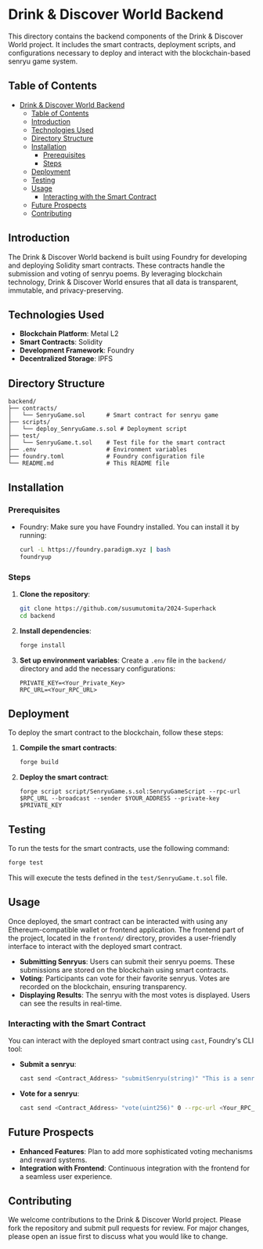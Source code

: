 # Drink & Discover World Backend

This directory contains the backend components of the Drink & Discover World project. It includes the smart contracts, deployment scripts, and configurations necessary to deploy and interact with the blockchain-based senryu game system.

## Table of Contents

- [Drink \& Discover World Backend](#drink--discover-world-backend)
  - [Table of Contents](#table-of-contents)
  - [Introduction](#introduction)
  - [Technologies Used](#technologies-used)
  - [Directory Structure](#directory-structure)
  - [Installation](#installation)
    - [Prerequisites](#prerequisites)
    - [Steps](#steps)
  - [Deployment](#deployment)
  - [Testing](#testing)
  - [Usage](#usage)
    - [Interacting with the Smart Contract](#interacting-with-the-smart-contract)
  - [Future Prospects](#future-prospects)
  - [Contributing](#contributing)

## Introduction

The Drink & Discover World backend is built using Foundry for developing and deploying Solidity smart contracts. These contracts handle the submission and voting of senryu poems. By leveraging blockchain technology, Drink & Discover World ensures that all data is transparent, immutable, and privacy-preserving.

## Technologies Used

- **Blockchain Platform**: Metal L2
- **Smart Contracts**: Solidity
- **Development Framework**: Foundry
- **Decentralized Storage**: IPFS

## Directory Structure

```plaintext
backend/
├── contracts/
│   └── SenryuGame.sol      # Smart contract for senryu game
├── scripts/
│   └── deploy_SenryuGame.s.sol # Deployment script
├── test/
│   └── SenryuGame.t.sol    # Test file for the smart contract
├── .env                    # Environment variables
├── foundry.toml            # Foundry configuration file
└── README.md               # This README file
```

## Installation

### Prerequisites

- Foundry: Make sure you have Foundry installed. You can install it by running:

  ```bash
  curl -L https://foundry.paradigm.xyz | bash
  foundryup
  ```

### Steps

1. **Clone the repository**:

   ```bash
   git clone https://github.com/susumutomita/2024-Superhack
   cd backend
   ```

2. **Install dependencies**:

   ```bash
   forge install
   ```

3. **Set up environment variables**:
   Create a `.env` file in the `backend/` directory and add the necessary configurations:

   ```plaintext
   PRIVATE_KEY=<Your_Private_Key>
   RPC_URL=<Your_RPC_URL>
   ```

## Deployment

To deploy the smart contract to the blockchain, follow these steps:

1. **Compile the smart contracts**:

   ```bash
   forge build
   ```

2. **Deploy the smart contract**:

   ```shell
   forge script script/SenryuGame.s.sol:SenryuGameScript --rpc-url $RPC_URL --broadcast --sender $YOUR_ADDRESS --private-key $PRIVATE_KEY
   ```

## Testing

To run the tests for the smart contracts, use the following command:

```bash
forge test
```

This will execute the tests defined in the `test/SenryuGame.t.sol` file.

## Usage

Once deployed, the smart contract can be interacted with using any Ethereum-compatible wallet or frontend application. The frontend part of the project, located in the `frontend/` directory, provides a user-friendly interface to interact with the deployed smart contract.

- **Submitting Senryus**: Users can submit their senryu poems. These submissions are stored on the blockchain using smart contracts.
- **Voting**: Participants can vote for their favorite senryus. Votes are recorded on the blockchain, ensuring transparency.
- **Displaying Results**: The senryu with the most votes is displayed. Users can see the results in real-time.

### Interacting with the Smart Contract

You can interact with the deployed smart contract using `cast`, Foundry's CLI tool:

- **Submit a senryu**:

  ```bash
  cast send <Contract_Address> "submitSenryu(string)" "This is a senryu" --rpc-url <Your_RPC_URL> --private-key <Your_Private_Key>
  ```

- **Vote for a senryu**:

  ```bash
  cast send <Contract_Address> "vote(uint256)" 0 --rpc-url <Your_RPC_URL> --private-key <Your_Private_Key>
  ```

## Future Prospects

- **Enhanced Features**: Plan to add more sophisticated voting mechanisms and reward systems.
- **Integration with Frontend**: Continuous integration with the frontend for a seamless user experience.

## Contributing

We welcome contributions to the Drink & Discover World project. Please fork the repository and submit pull requests for review. For major changes, please open an issue first to discuss what you would like to change.
